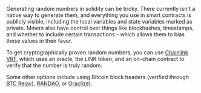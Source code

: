 Generating random numbers in solidity can be tricky. There currently isn't a native way to generate them, and everything you use in smart contracts is publicly visible, including the local variables and state variables marked as private. Miners also have control over things like blockhashes, timestamps, and whether to include certain transactions - which allows them to bias these values in their favor. 

To get cryptographically proven random numbers, you can use [Chainlink VRF](https://docs.chain.link/docs/get-a-random-number), which uses an oracle, the LINK token, and an on-chain contract to verify that the number is truly random. 

Some other options include using Bitcoin block headers (verified through [BTC Relay](http://btcrelay.org)), [RANDAO](https://github.com/randao/randao), or [Oraclize](http://www.oraclize.it/)).

